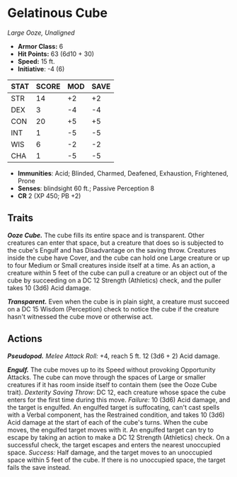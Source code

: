 # Gelatinous Cube

*Large Ooze, Unaligned*

- **Armor Class:** 6
- **Hit Points:** 63 (6d10 + 30)
- **Speed:** 15 ft.
- **Initiative**: -4 (6)

|STAT|SCORE|MOD|SAVE|
| --- | --- | --- | ---- |
| STR | 14 | +2 | +2 |
| DEX | 3 | -4 | -4 |
| CON | 20 | +5 | +5 |
| INT | 1 | -5 | -5 |
| WIS | 6 | -2 | -2 |
| CHA | 1 | -5 | -5 |

- **Immunities**: Acid; Blinded, Charmed, Deafened, Exhaustion, Frightened, Prone
- **Senses**: blindsight 60 ft.; Passive Perception 8
- **CR** 2 (XP 450; PB +2)

## Traits

***Ooze Cube.*** The cube fills its entire space and is transparent. Other creatures can enter that space, but a creature that does so is subjected to the cube's Engulf and has Disadvantage on the saving throw.
Creatures inside the cube have Cover, and the cube can hold one Large creature or up to four Medium or Small creatures inside itself at a time.
As an action, a creature within 5 feet of the cube can pull a creature or an object out of the cube by succeeding on a DC 12 Strength (Athletics) check, and the puller takes 10 (3d6) Acid damage.

***Transparent.*** Even when the cube is in plain sight, a creature must succeed on a DC 15 Wisdom (Perception) check to notice the cube if the creature hasn't witnessed the cube move or otherwise act.


## Actions

***Pseudopod.*** *Melee Attack Roll:* +4, reach 5 ft. 12 (3d6 + 2) Acid damage.

***Engulf.*** The cube moves up to its Speed without provoking Opportunity Attacks. The cube can move through the spaces of Large or smaller creatures if it has room inside itself to contain them (see the Ooze Cube trait). *Dexterity Saving Throw*: DC 12, each creature whose space the cube enters for the first time during this move. *Failure:*  10 (3d6) Acid damage, and the target is engulfed. An engulfed target is suffocating, can't cast spells with a Verbal component, has the Restrained condition, and takes 10 (3d6) Acid damage at the start of each of the cube's turns. When the cube moves, the engulfed target moves with it. An engulfed target can try to escape by taking an action to make a DC 12 Strength (Athletics) check. On a successful check, the target escapes and enters the nearest unoccupied space. *Success:*  Half damage, and the target moves to an unoccupied space within 5 feet of the cube. If there is no unoccupied space, the target fails the save instead.

